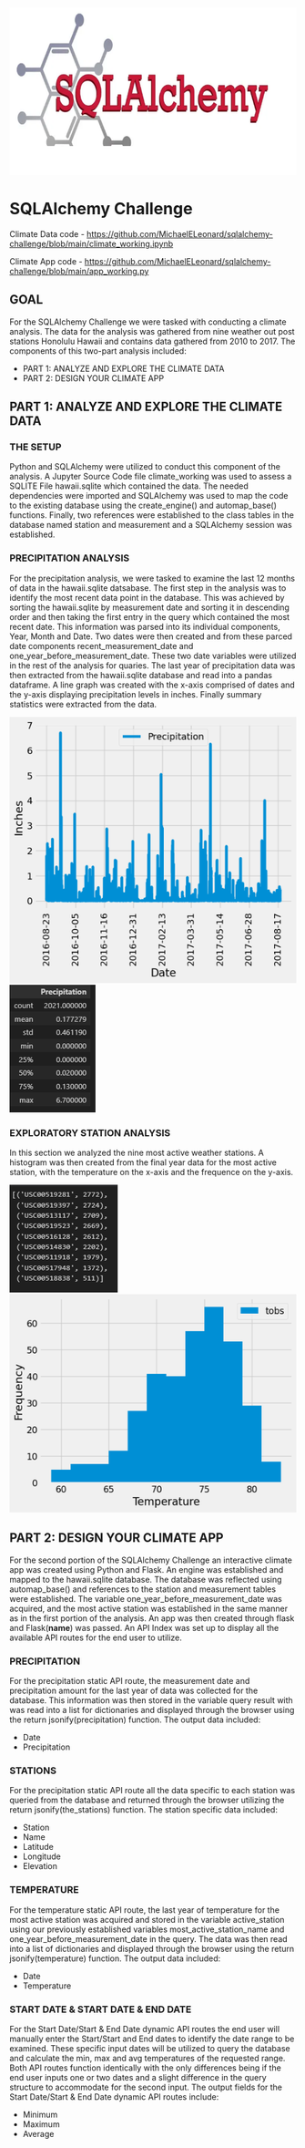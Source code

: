 <img src="Pics/Header.png" width="727" height="294">

# SQLAlchemy Challenge
Climate Data code - https://github.com/MichaelELeonard/sqlalchemy-challenge/blob/main/climate_working.ipynb

Climate App code - https://github.com/MichaelELeonard/sqlalchemy-challenge/blob/main/app_working.py


## GOAL
For the SQLAlchemy Challenge we were tasked with conducting a climate analysis.  The data for the analysis was gathered from nine weather out post stations Honolulu Hawaii and contains data gathered from 2010 to 2017.  The components of this two-part analysis included:
* PART 1: ANALYZE AND EXPLORE THE CLIMATE DATA
* PART 2: DESIGN YOUR CLIMATE APP


## PART 1: ANALYZE AND EXPLORE THE CLIMATE DATA

### THE SETUP

Python and SQLAlchemy were utilized to conduct this component of the analysis.  A Jupyter Source Code file climate_working was used to assess a SQLITE File hawaii.sqlite which contained the data.  The needed dependencies were imported and SQLAlchemy was used to map the code to the existing database using the create_engine() and automap_base() functions.  Finally, two references were established to the class tables in the database named station and measurement and a SQLAlchemy session was established.   

### PRECIPITATION ANALYSIS

For the precipitation analysis, we were tasked to examine the last 12 months of data in the hawaii.sqlite datsabase.  The first step in the analysis was to identify the most recent data point in the database.  This was achieved by sorting the hawaii.sqlite by measurement date and sorting it in descending order and then taking the first entry in the query which contained the most recent date.  This information was parsed into its individual components, Year, Month and Date.  Two dates were then created and from these parced date components recent_measurement_date and one_year_before_measurement_date.  These two date variables were utilized in the rest of the analysis for quaries.  The last year of precipitation data was then extracted from the hawaii.sqlite database and read into a pandas dataframe.  A line graph was created with the x-axis comprised of dates and the y-axis displaying precipitation levels in inches.  Finally summary statistics were extracted from the data.

<img src="Pics/Precipitation data.png" width="517" height="467">

<img src="Pics/Precipitation summary statistics.png" width="151" height="224">


### EXPLORATORY STATION ANALYSIS

In this section we analyzed the nine most active weather stations.  A histogram was then created from the final year data for the most active station, with the temperature on the x-axis and the frequence on the y-axis. 

<img src="Pics/Most active stations.png" width="190" height="189">

<img src="Pics/Most active station temp.png" width="527" height="383">


## PART 2: DESIGN YOUR CLIMATE APP

For the second portion of the SQLAlchemy Challenge an interactive climate app was created using Python and Flask.  An engine was established and mapped to the hawaii.sqlite database.  The database was reflected using automap_base() and references to the station and measurement tables were established.  The variable one_year_before_measurement_date was acquired, and the most active station was established in the same manner as in the first portion of the analysis.  An app was then created through flask and Flask(__name__) was passed.  An API Index was set up to display all the available API routes for the end user to utilize.

### PRECIPITATION 
For the precipitation static API route, the measurement date and precipitation amount for the last year of data was collected for the database.  This information was then stored in the variable query result with was read into a list for dictionaries and displayed through the browser using the return jsonify(precipitation) function.  The output data included:
* Date
* Precipitation

### STATIONS
For the precipitation static API route all the data specific to each station was queried from the database and returned through the browser utilizing the return jsonify(the_stations) function.  The station specific data included:
* Station
* Name
* Latitude
* Longitude
* Elevation

### TEMPERATURE  
For the temperature static API route, the last year of temperature for the most active station was acquired and stored in the variable active_station using our previously established variables most_active_station_name and one_year_before_measurement_date in the query.  The data was then read into a list of dictionaries and displayed through the browser using the return jsonify(temperature) function.  The output data included:
* Date
* Temperature

### START DATE & START DATE & END DATE
For the Start Date/Start & End Date dynamic API routes the end user will manually enter the Start/Start and End dates to identify the date range to be examined.   These specific input dates will be utilized to query the database and calculate the min, max and avg temperatures of the requested range.  Both API routes function identically with the only differences being if the end user inputs one or two dates and a slight difference in the query structure to accommodate for the second input.  The output fields for the Start Date/Start & End Date dynamic API routes include:
* Minimum
* Maximum
* Average


